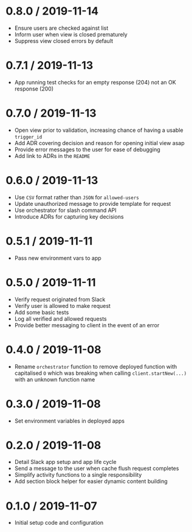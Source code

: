 0.8.0 / 2019-11-14
===================
- Ensure users are checked against list
- Inform user when view is closed prematurely
- Suppress view closed errors by default

0.7.1 / 2019-11-13
===================
- App running test checks for an empty response (204) not an OK response (200)

0.7.0 / 2019-11-13
===================
- Open view prior to validation, increasing chance of having a usable
  `trigger_id`
- Add ADR covering decision and reason for opening initial view asap
- Provide error messages to the user for ease of debugging
- Add link to ADRs in the `README`

0.6.0 / 2019-11-13
===================
- Use `CSV` format rather than `JSON` for `allowed-users`
- Update unauthorized message to provide template for request
- Use orchestrator for slash command API
- Introduce ADRs for capturing key decisions

0.5.1 / 2019-11-11
===================
- Pass new environment vars to app

0.5.0 / 2019-11-11
===================
- Verify request originated from Slack
- Verify user is allowed to make request
- Add some basic tests
- Log all verified and allowed requests
- Provide better messaging to client in the event of an error

0.4.0 / 2019-11-08
===================
- Rename `orchestrator` function to remove deployed function with capitalised
  `O` which was breaking when calling `client.startNew(...)` with an unknown
  function name

0.3.0 / 2019-11-08
===================
- Set environment variables in deployed apps

0.2.0 / 2019-11-08
===================
- Detail Slack app setup and app life cycle
- Send a message to the user when cache flush request completes
- Simplify activity functions to a single responsibility
- Add section block helper for easier dynamic content building

0.1.0 / 2019-11-07
===================
- Initial setup code and configuration
